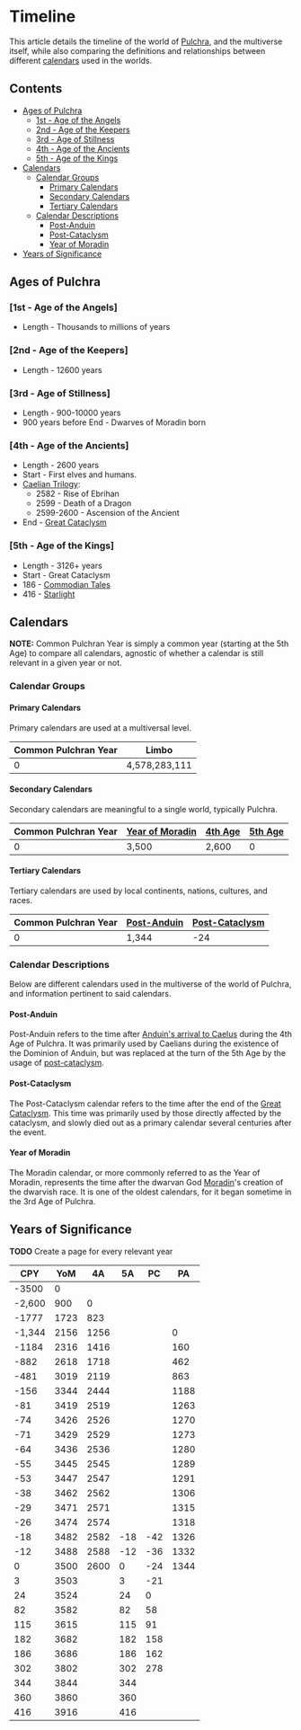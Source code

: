 # Timeline

This article details the timeline of the world of [Pulchra](../Locations/Planes/pulchra.md), and the multiverse itself, while also comparing the definitions and relationships between different [calendars](#calendars) used in the worlds.

## Contents

- [Ages of Pulchra](#ages-of-pulchra)
  - [1st - Age of the Angels](#1st---age-of-the-angels)
  - [2nd - Age of the Keepers](#2nd---age-of-the-keepers)
  - [3rd - Age of Stillness](#3rd---age-of-stillness)
  - [4th - Age of the Ancients](#4th---age-of-the-ancients)
  - [5th - Age of the Kings](#5th---age-of-the-kings)
- [Calendars](#description)
  - [Calendar Groups](#calendar-groups)
    - [Primary Calendars](#primary-calendars)
    - [Secondary Calendars](#secondary-calendars)
    - [Tertiary Calendars](#tertiary-calendars)
  - [Calendar Descriptions](#calendar-descriptions)
    - [Post-Anduin](#post-anduin)
    - [Post-Cataclysm](#post-cataclysm)
    - [Year of Moradin](#year-of-moradin)
- [Years of Significance](#years-of-significance)

## Ages of Pulchra

### [1st - Age of the Angels]

- Length - Thousands to millions of years

### [2nd - Age of the Keepers]

- Length - 12600 years

### [3rd - Age of Stillness]

- Length - 900-10000 years
- 900 years before End - Dwarves of Moradin born

### [4th - Age of the Ancients]

- Length - 2600 years
- Start - First elves and humans.
- [Caelian Trilogy](../Campaigns/caelian_trilogy.md):
  - 2582 - Rise of Ebrihan
  - 2599 - Death of a Dragon
  - 2599-2600 - Ascension of the Ancient
- End - [Great Cataclysm](great_cataclysm.md)

### [5th - Age of the Kings]

- Length - 3126+ years
- Start - Great Cataclysm
- 186 - [Commodian Tales](../Campaigns/commodian_tales.md)
- 416 - [Starlight](../Campaigns/starlight.md)

## Calendars

**NOTE:** Common Pulchran Year is simply a common year (starting at the 5th Age) to compare all calendars, agnostic of whether a calendar is still relevant in a given year or not.

### Calendar Groups

#### Primary Calendars

Primary calendars are used at a multiversal level.

| Common Pulchran Year | Limbo |
| - | - |
| 0 | 4,578,283,111 |

#### Secondary Calendars

Secondary calendars are meaningful to a single world, typically Pulchra.

| Common Pulchran Year | [Year of Moradin](#year-of-moradin) | [4th Age](#4th---age-of-the-ancients) | [5th Age](#5th---age-of-the-kings) |
| - | - | - | - |
| 0 | 3,500 | 2,600 | 0 |

#### Tertiary Calendars

Tertiary calendars are used by local continents, nations, cultures, and races.

| Common Pulchran Year | [Post-Anduin](#post-anduin) | [Post-Cataclysm](#post-cataclysm) |
| - | - | - |
| 0 | 1,344 | -24 |

### Calendar Descriptions

Below are different calendars used in the multiverse of the world of Pulchra, and information pertinent to said calendars.

#### Post-Anduin

Post-Anduin refers to the time after [Anduin's arrival to Caelus](../Characters/anduin_the_great.md#arrival-to-caelus) during the 4th Age of Pulchra. It was primarily used by Caelians during the existence of the Dominion of Anduin, but was replaced at the turn of the 5th Age by the usage of [post-cataclysm](#post-cataclysm).

#### Post-Cataclysm

The Post-Cataclysm calendar refers to the time after the end of the [Great Cataclysm](great_cataclysm.md). This time was primarily used by those directly affected by the cataclysm, and slowly died out as a primary calendar several centuries after the event.

#### Year of Moradin

The Moradin calendar, or more commonly referred to as the Year of Moradin, represents the time after the dwarvan God [Moradin](../Factions/Religions/gods.md#the-dwarven-pantheon)'s creation of the dwarvish race. It is one of the oldest calendars, for it began sometime in the 3rd Age of Pulchra.

## Years of Significance

**TODO** Create a page for every relevant year

| CPY | YoM | 4A | 5A | PC | PA |
| - | - | - | - | - | - |
| -3500 | 0 |
| -2,600 | 900 | 0 |
| -1777 | 1723 | 823
| -1,344 | 2156 | 1256 | | | 0 |
| -1184 | 2316 | 1416 | | | 160 |
| -882 | 2618 | 1718 | | | 462 |
| -481 | 3019 | 2119 | | | 863 |
| -156 | 3344 | 2444 | | | 1188 |
| -81 | 3419 | 2519 | | | 1263 |
| -74 | 3426 | 2526 | | | 1270 |
| -71 | 3429 | 2529| | | 1273 |
| -64 | 3436 | 2536 | | | 1280 |
| -55 | 3445 | 2545 | | | 1289 |
| -53 | 3447 | 2547 | | | 1291 |
| -38 | 3462 | 2562 | | | 1306 |
| -29 | 3471 | 2571 | | | 1315 |
| -26 | 3474 | 2574 | | | 1318 |
| -18 | 3482 | 2582 | -18 | -42 | 1326 |
| -12 | 3488 | 2588 | -12 | -36 | 1332 |
| 0 | 3500 | 2600 | 0 | -24 | 1344|
| 3 | 3503  | | 3 | -21 |
| 24 | 3524  | | 24 | 0 |
| 82 | 3582  | | 82 | 58 |
| 115 | 3615  | | 115 | 91 |
| 182 | 3682 | | 182 | 158 |
| 186 | 3686 | | 186 | 162 |
| 302 | 3802 | | 302 | 278 |
| 344 | 3844 | | 344 |
| 360 | 3860 | | 360 |
| 416 | 3916 | | 416 |
